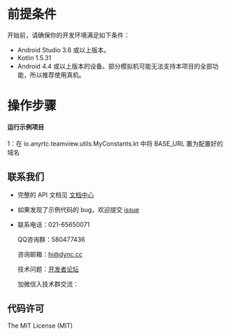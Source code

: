 # 前提条件
开始前，请确保你的开发环境满足如下条件：
- Android Studio 3.6 或以上版本。
- Kotlin 1.5.31
- Android 4.4 或以上版本的设备。部分模拟机可能无法支持本项目的全部功能，所以推荐使用真机。

# 操作步骤
#### 运行示例项目
1：在 io.anyrtc.teamview.utils.MyConstants.kt 中将 BASE_URL 置为配置好的域名

## 联系我们

- 完整的 API 文档见 [文档中心](https://docs.anyrtc.io/)

- 如果发现了示例代码的 bug，欢迎提交 [issue](https://github.com/anyRTC-UseCase/Synergy/issues)

- 联系电话：021-65650071

  QQ咨询群：580477436

  咨询邮箱：[hi@dync.cc](mailto:hi@dync.cc)

  技术问题：[开发者论坛](https://bbs.anyrtc.io/)

  加微信入技术群交流：

## 代码许可

The MIT License (MIT)
